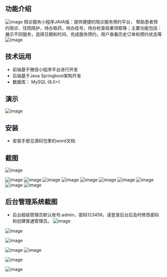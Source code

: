 ## 功能介绍 
 

![image](https://github.com/user-attachments/assets/6cf2de76-86fe-4c0f-997a-947da72ba019)
陪诊服务小程序JAVA版：提供便捷的陪诊服务预约平台， 帮助患者预约陪诊、住院陪护，待办取药，待办挂号，待办检查结果领取等；主要功能包括：展示不同服务，选择日期和时间，完成服务预约，用户查看历史订单和预约状态等
![image](https://github.com/user-attachments/assets/1eadd798-9576-473f-b8ec-5745edecba85)


## 技术运用
- 前端基于微信小程序平台进行开发
- 后端基于Java Springboot架构开发
- 数据库： MySQL (8.0+) 


## 演示 
 
![image](https://github.com/user-attachments/assets/4512fc2f-6743-47d9-8e9a-862ff20de8f3)


## 安装

- 安装手册见源码包里的word文档 


## 截图
![image](https://github.com/user-attachments/assets/71a84464-7593-46e6-acc0-953693be1368)

 ![image](https://github.com/user-attachments/assets/4f3ef00d-0c81-4b75-acc8-8ee2b3a457bc)
![image](https://github.com/user-attachments/assets/99b4f253-d0f3-4c32-ac80-4dc1836ab1ea)
![image](https://github.com/user-attachments/assets/9f69c24e-0acb-4c77-b46b-21219e9f97ef)
![image](https://github.com/user-attachments/assets/1dc8fd0f-10c2-498a-8d2f-bae72d7c0ee2)
![image](https://github.com/user-attachments/assets/52e3e745-a5d4-449c-aec1-d41914b10289)
![image](https://github.com/user-attachments/assets/13072129-05c4-402c-964b-8bff3dcedc09)
![image](https://github.com/user-attachments/assets/cef4bd07-4866-4fa1-8290-07d77eb09f77)
![image](https://github.com/user-attachments/assets/31a292d8-c8d8-4683-874c-c87010d860c4)
![image](https://github.com/user-attachments/assets/cf9ffbb6-e160-4183-a193-c0837346af39)
![image](https://github.com/user-attachments/assets/aed02426-3133-4dc1-9382-18ce86b16c9d)


## 后台管理系统截图 
- 后台超级管理员默认账号:admin，密码123456，请登录后台后及时修改密码和创建普通管理员。
![image](https://github.com/user-attachments/assets/26335034-773f-47ed-b9bd-8d13806418f1)


![image](https://github.com/user-attachments/assets/305c4f33-eb62-440b-bf8c-e6a1ba2ac1d1)

![image](https://github.com/user-attachments/assets/0b7fc4fc-a0e7-43ac-957a-abc0c4da9f64)

![image](https://github.com/user-attachments/assets/dd040c75-ce92-4ef0-972f-4c8fed8d062d)
![image](https://github.com/user-attachments/assets/ccdaa9f5-b7d2-4394-8aab-60094aa49b66)

![image](https://github.com/user-attachments/assets/144ee251-2503-4cda-a8a8-b5cad281c6e9)


![image](https://github.com/user-attachments/assets/2a076c9a-6a24-48ab-bb7f-ad136ab62da6)



 
